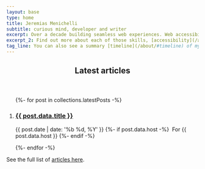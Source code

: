 ```yaml
---
layout: base
type: home
title: Jeremias Menichelli
subtitle: curious mind, developer and writer
excerpt: Over a decade building seamless web experiences. Web accessibility advocate. Technical lead behind award-winning sites. Design system tinkerer. Community and event ambassador.
excerpt_2: Find out more about each of those skills, [accessibility](/about/#accessibility), [design systems](/about/#design-systems), [platform and developer experience](/about/#platform-and-developer-experience), [digital experiences and tech leading](/about/#digital-experiences-and-tech-leading) and [community](/about/#community) all in the about page.
tag_line: You can also see a summary [timeline](/about/#timeline) of my past projects.
---
```


<div class="section section__with-divider">
  <header>
      <h2 class="section__title" id="latest-articles">Latest articles</h2>
  </header>
  <ol class="list" role="list" aria-labelledby="latest-articles">
    {%- for post in collections.latestPosts -%}
      <li class="list__item" role="listitem">
        <h3 class="list__title">
          <a class="list__title__link" href="{{ post.url }}">{{ post.data.title }}</a>
        </h3>
        <p class="list__subtitle">
          <time datetime="{{ post.date | date: '%Y-%m-%d' }}">{{ post.date | date: '%b %d, %Y' }}</time>
          {%- if post.data.host -%}
            &nbsp;<span class="list__host">For {{ post.data.host }}</span>
          {%- endif -%}
        </p>
      </li>
    {%- endfor -%}
  </ol>
  <div class="card">
    <p class="card__tag-line">See the full list of <a href="/writing">articles here</a>.</p>
  </div>
</div>
